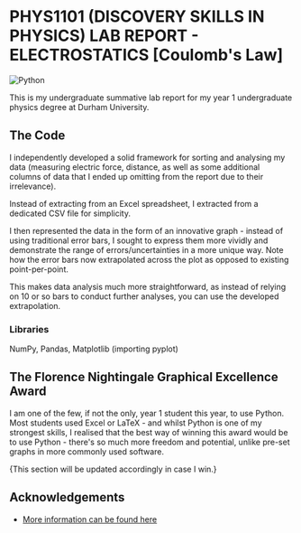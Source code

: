 # PHYS1101 (DISCOVERY SKILLS IN PHYSICS) LAB REPORT - ELECTROSTATICS [Coulomb's Law]

![Python](https://img.shields.io/badge/python-v3.7+-blue.svg)

This is my undergraduate summative lab report for my year 1 undergraduate physics degree at Durham University.

## The Code

I independently developed a solid framework for sorting and analysing my data (measuring electric force, distance, as well as some additional columns of data that I ended up omitting from the report due to their irrelevance). 

Instead of extracting from an Excel spreadsheet, I extracted from a dedicated CSV file for simplicity.  

I then represented the data in the form of an innovative graph - instead of using traditional error bars, I sought to express them more vividly and demonstrate the range of errors/uncertainties in a more unique way. Note how the error bars now extrapolated across the plot as opposed to existing point-per-point. 

This makes data analysis much more straightforward, as instead of relying on 10 or so bars to conduct further analyses, you can use the developed extrapolation.

### Libraries

NumPy, Pandas, Matplotlib (importing pyplot)

## The Florence Nightingale Graphical Excellence Award

I am one of the few, if not the only, year 1 student this year, to use Python. Most students used Excel or LaTeX - and whilst Python is one of my strongest skills, I realised that the best way of winning this award would be to use Python - there's so much more freedom and potential, unlike pre-set graphs in more commonly used software.

{This section will be updated accordingly in case I win.}

## Acknowledgements



* [More information can be found here](https://www.durham.ac.uk/departments/academic/physics/labs/skills/graphical-excellence/)